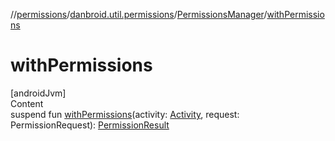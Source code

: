 //[permissions](../../../index.md)/[danbroid.util.permissions](../index.md)/[PermissionsManager](index.md)/[withPermissions](with-permissions.md)



# withPermissions  
[androidJvm]  
Content  
suspend fun [withPermissions](with-permissions.md)(activity: [Activity](https://developer.android.com/reference/kotlin/android/app/Activity.html), request: PermissionRequest): [PermissionResult](../-permission-result/index.md)  



